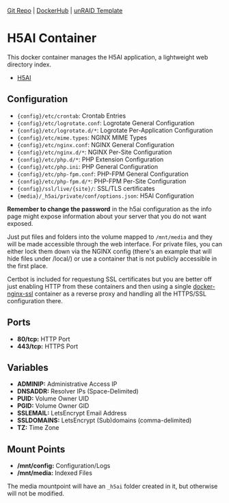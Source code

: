 [Git Repo](https://code.nephatrine.net/nephatrine/docker-h5ai) |
[DockerHub](https://hub.docker.com/r/nephatrine/h5ai/) |
[unRAID Template](https://github.com/nephatrine/unraid-docker-templates)

# H5AI Container

This docker container manages the H5AI application, a lightweight web directory index.

- [H5AI](https://larsjung.de/h5ai/)

## Configuration

- ``{config}/etc/crontab``: Crontab Entries
- ``{config}/etc/logrotate.conf``: Logrotate General Configuration
- ``{config}/etc/logrotate.d/*``: Logrotate Per-Application Configuration
- ``{config}/etc/mime.types``: NGINX MIME Types
- ``{config}/etc/nginx.conf``: NGINX General Configuration
- ``{config}/etc/nginx.d/*``: NGINX Per-Site Configuration
- ``{config}/etc/php.d/*``: PHP Extension Configuration
- ``{config}/etc/php.ini``: PHP General Configuration
- ``{config}/etc/php-fpm.conf``: PHP-FPM General Configuration
- ``{config}/etc/php-fpm.d/*``: PHP-FPM Per-Site Configuration
- ``{config}/ssl/live/{site}/``: SSL/TLS certificates
- ``{media}/_h5ai/private/conf/options.json``: H5AI Configuration

**Remember to change the password** in the h5ai configuration as the info page might expose information about your server that you do not want exposed.

Just put files and folders into the volume mapped to `/mnt/media` and they will be made accessible through the web interface. For private files, you can either lock them down via the NGINX config (there's an example that will hide files under /local/) or use a container that is not publicly accessible in the first place.

Certbot is included for requestung SSL certificates but you are better off just enabling HTTP from these containers and then using a single [docker-nginx-ssl](https://code.nephatrine.net/nephatrine/docker-nginx-ssl) container as a reverse proxy and handling all the HTTPS/SSL configuration there.

## Ports

- **80/tcp:** HTTP Port
- **443/tcp:** HTTPS Port

## Variables

- **ADMINIP:** Administrative Access IP
- **DNSADDR:** Resolver IPs (Space-Delimited)
- **PUID:** Volume Owner UID
- **PGID:** Volume Owner GID
- **SSLEMAIL:** LetsEncrypt Email Address
- **SSLDOMAINS:** LetsEncrypt (Sub)domains (comma-delimited)
- **TZ:** Time Zone

## Mount Points

- **/mnt/config:** Configuration/Logs
- **/mnt/media:** Indexed Files

The media mountpoint will have an `_h5ai` folder created in it, but otherwise will not be modified.